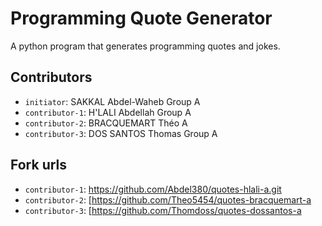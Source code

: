 # Programming Quote Generator

A python program that generates programming quotes and jokes.

## Contributors
- `initiator`: SAKKAL Abdel-Waheb Group A
- `contributor-1`: H'LALI Abdellah Group A
- `contributor-2`: BRACQUEMART Théo A
- `contributor-3`: DOS SANTOS Thomas Group A

## Fork urls
- `contributor-1`: https://github.com/Abdel380/quotes-hlali-a.git
- `contributor-2`: [https://github.com/Theo5454/quotes-bracquemart-a
- `contributor-3`: [https://github.com/Thomdoss/quotes-dossantos-a
